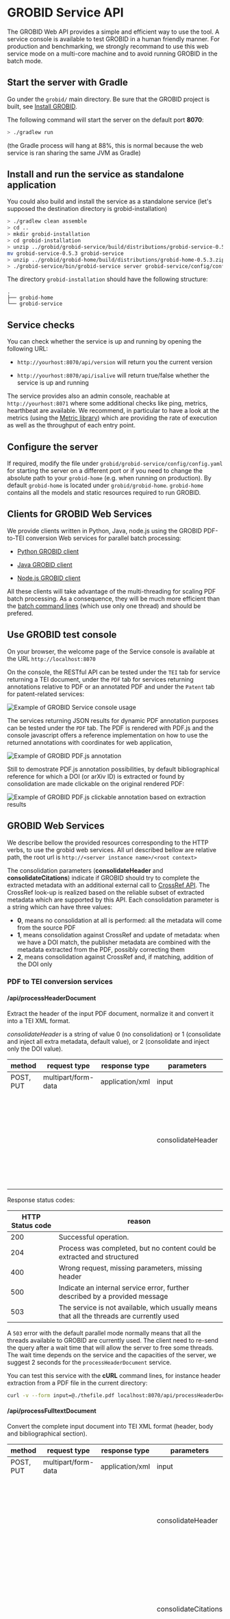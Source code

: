 <h1>GROBID Service API</h1>

The GROBID Web API provides a simple and efficient way to use the tool. A service console is available to test GROBID in a human friendly manner. For production and benchmarking, we strongly recommand to use this web service mode on a multi-core machine and to avoid running GROBID in the batch mode.  

## Start the server with Gradle
Go under the `grobid/` main directory. Be sure that the GROBID project is built, see [Install GROBID](Install-Grobid.md).

The following command will start the server on the default port __8070__:
```bash
> ./gradlew run
```

(the Gradle process will hang at 88%, this is normal because the web service is ran sharing the same JVM as Gradle)

## Install and run the service as standalone application

You could also build and install the service as a standalone service (let's supposed the destination directory is grobid-installation) 

```bash 
> ./gradlew clean assemble 
> cd ..
> mkdir grobid-installation
> cd grobid-installation
> unzip ../grobid/grobid-service/build/distributions/grobid-service-0.5.3.zip
mv grobid-service-0.5.3 grobid-service
> unzip ../grobid/grobid-home/build/distributions/grobid-home-0.5.3.zip 
> ./grobid-service/bin/grobid-service server grobid-service/config/config.yaml
```

The directory `grobid-installation` should have the following structure: 
```
.
├── grobid-home
└── grobid-service
```

## Service checks 
You can check whether the service is up and running by opening the following URL: 

* `http://yourhost:8070/api/version` will return you the current version

* `http://yourhost:8070/api/isalive` will return true/false whether the service is up and running

The service provides also an admin console, reachable at `http://yourhost:8071` where some additional checks like ping, metrics, hearthbeat are available.
We recommend, in particular to have a look at the metrics (using the [Metric library](https://metrics.dropwizard.io/3.1.0/getting-started/)) which are providing the rate of execution as well as the throughput of each entry point. 

## Configure the server

If required, modify the file under `grobid/grobid-service/config/config.yaml` for starting the server on a different port or if you need to change the absolute path to your `grobid-home` (e.g. when running on production). By default `grobid-home` is located under `grobid/grobid-home`. `grobid-home` contains all the models and static resources required to run GROBID. 


## Clients for GROBID Web Services

We provide clients written in Python, Java, node.js using the GROBID PDF-to-TEI conversion Web services for parallel batch processing:

- <a href="https://github.com/kermitt2/grobid-client-python" target="_blank">Python GROBID client</a>

- <a href="https://github.com/kermitt2/grobid-client-java" target="_blank">Java GROBID client</a>

- <a href="https://github.com/kermitt2/grobid-client-node" target="_blank">Node.js GROBID client</a>

All these clients will take advantage of the multi-threading for scaling PDF batch processing. As a consequence, they will be much more efficient than the [batch command lines](Grobid-batch.md) (which use only one thread) and should be prefered. 


## Use GROBID test console

On your browser, the welcome page of the Service console is available at the URL `http://localhost:8070`

On the console, the RESTful API can be tested under the `TEI` tab for service returning a TEI document, under the `PDF` tab for services returning annotations relative to PDF or an annotated PDF and under the `Patent` tab for patent-related services:

![Example of GROBID Service console usage](img/grobid-rest-example.png)

The services returning JSON results for dynamic PDF annotation purposes can be tested under the `PDF` tab. The PDF is rendered with PDF.js and the console javascript offers a reference implementation on how to use the returned annotations with coordinates for web application, 

![Example of GROBID PDF.js annotation](img/popup.png)

Still to demostrate PDF.js annotation possibilities, by default bibliographical reference for which a DOI (or arXiv ID) is extracted or found by consolidation are made clickable on the original rendered PDF: 

![Example of GROBID PDF.js clickable annotation based on extraction results](img/doi-link.png)

## GROBID Web Services

We describe bellow the provided resources corresponding to the HTTP verbs, to use the grobid web services. All url described bellow are relative path, the root url is `http://<server instance name>/<root context>`

The consolidation parameters (__consolidateHeader__ and __consolidateCitations__) indicate if GROBID should try to complete the extracted metadata with an additional external call to [CrossRef API](https://github.com/CrossRef/rest-api-doc). The CrossRef look-up is realized based on the reliable subset of extracted metadata which are supported by this API. Each consolidation parameter is a string which can have three values:
- __0__, means no consolidation at all is performed: all the metadata will come from the source PDF
- __1__, means consolidation against CrossRef and update of metadata: when we have a DOI match, the publisher metadata are combined with the metadata extracted from the PDF, possibly correcting them
- __2__, means consolidation against CrossRef and, if matching, addition of the DOI only

### PDF to TEI conversion services

#### /api/processHeaderDocument

Extract the header of the input PDF document, normalize it and convert it into a TEI XML format.

_consolidateHeader_ is a string of value 0 (no consolidation) or 1 (consolidate and inject all extra metadata, default value), or 2 (consolidate and inject only the DOI value).


|   method	|  request type 	  | response type 		 |  parameters 	| requirement  	|   description				|
|---		|---				  |---					 |---			|---			|--- 						|
| POST, PUT	| multipart/form-data |   	application/xml  |   input		|   required	| PDF file to be processed 	|
|   		| 					  |						 |consolidateHeader| optional 	| consolidateHeader is a string of value 0 (no consolidation) or 1 (consolidate and inject all extra metadata, default value), or 2 (consolidate and inject only the DOI value). |

Response status codes:

|     HTTP Status code |   reason                                               |
|---                   |---                                                     |
|         200          |     Successful operation.                              |
|         204          |     Process was completed, but no content could be extracted and structured |
|         400          |     Wrong request, missing parameters, missing header  |
|         500          |     Indicate an internal service error, further described by a provided message           |
|         503          |     The service is not available, which usually means that all the threads are currently used                       |


A `503` error with the default parallel mode normally means that all the threads available to GROBID are currently used. The client need to re-send the query after a wait time that will allow the server to free some threads. The wait time depends on the service and the capacities of the server, we suggest 2 seconds for the `processHeaderDocument` service. 

You can test this service with the **cURL** command lines, for instance header extraction from a PDF file in the current directory:
```bash
curl -v --form input=@./thefile.pdf localhost:8070/api/processHeaderDocument
```

#### /api/processFulltextDocument

Convert the complete input document into TEI XML format (header, body and bibliographical section).

|   method	|  request type 	  | response type 		 |  parameters 	| requirement  	|   description				|
|---		|---				  |---					 |---			|---			|--- 						|
| POST, PUT	| multipart/form-data |   	application/xml  |   input		|   required	| PDF file to be processed 	|
|   		| 					  |						 |consolidateHeader| optional 	| consolidateHeader is a string of value 0 (no consolidation) or 1 (consolidate and inject all extra metadata, default value), or 2 (consolidate and inject only the DOI value). |
|   		| 					  |						 |consolidateCitations| optional | consolidateCitations is a string of value 0 (no consolidation, default value) or 1 (consolidate and inject all extra metadata), or 2 (consolidate and inject only the DOI value). |
|   		| 					  |						 |teiCoordinates| optional | list of element names for which coordinates in the PDF document have to be added, see [Coordinates of structures in the original PDF](Coordinates-in-PDF.md) for more details |

Response status codes:

|     HTTP Status code |   reason                                               |
|---                   |---                                                     |
|         200          |     Successful operation.                              |
|         204          |     Process was completed, but no content could be extracted and structured |
|         400          |     Wrong request, missing parameters, missing header  |
|         500          |     Indicate an internal service error, further described by a provided message           |
|         503          |     The service is not available, which usually means that all the threads are currently used                       |

A `503` error with the default parallel mode normally means that all the threads available to GROBID are currently used. The client need to re-send the query after a wait time that will allow the server to free some threads. The wait time depends on the service and the capacities of the server, we suggest 5-10 seconds for the `processFulltextDocument` service. 

You can test this service with the **cURL** command lines, for instance fulltext extraction (header, body and citations) from a PDF file in the current directory:
```bash
curl -v --form input=@./thefile.pdf localhost:8070/api/processFulltextDocument
```

fulltext extraction and add coordinates to the figures (and tables) only:

```bash
> curl -v --form input=@./12248_2011_Article_9260.pdf --form teiCoordinates=figure --form teiCoordinates=biblStruct localhost:8070/api/processFulltextDocument
```

fulltext extraction and add coordinates for all the supported coordinate elements (sorry for the ugly cURL syntax on this, but that's how cURL is working!):

```bash
> curl -v --form input=@./12248_2011_Article_9260.pdf --form teiCoordinates=persName --form teiCoordinates=figure --form teiCoordinates=ref --form teiCoordinates=biblStruct --form teiCoordinates=formula localhost:8070/api/processFulltextDocument
```

#### /api/processReferences

Extract and convert all the bibliographical references present in the input document into TEI XML format. 

|   method	|  request type 	  | response type 		 |  parameters 	| requirement  	|   description				|
|---		|---				  |---					 |---			|---			|--- 						|
| POST, PUT	| multipart/form-data |   	application/xml  |   input		|   required	| PDF file to be processed 	|
|   		| 					  |						 |consolidateCitations| optional 	| is a string of value 0 (no consolidation, default value) or 1 (consolidate all found bib. ref. and inject all extra metadata), or 2 (consolidate all found bib. ref. and inject only the DOI value). |

Response status codes:

|     HTTP Status code |   reason                                               |
|---                   |---                                                     |
|         200          |     Successful operation.                              |
|         204          |     Process was completed, but no content could be extracted and structured |
|         400          |     Wrong request, missing parameters, missing header  |
|         500          |     Indicate an internal service error, further described by a provided message           |
|         503          |     The service is not available, which usually means that all the threads are currently used                       |

A `503` error with the default parallel mode normally means that all the threads available to GROBID are currently used. The client need to re-send the query after a wait time that will allow the server to free some threads. The wait time depends on the service and the capacities of the server, we suggest 3-6 seconds for the `processFulltextDocument` service. 

You can test this service with the **cURL** command lines, for instance extraction and parsing of all references from a PDF in the current directory without consolidation (default value):
```bash
curl -v --form input=@./thefile.pdf localhost:8070/api/processReferences
```

### Raw text to TEI conversion services

#### /api/processDate

Parse a raw date string and return the corresponding normalized date in ISO 8601 embedded in a TEI fragment.

|   method	|  request type 	  | response type 		 |  parameters 	| requirement  	|   description				|
|---		|---				  |---					 |---			|---			|--- 						|
| POST, PUT	| application/x-www-form-urlencoded | application/xml  	| date | required	| date to be parsed as raw string|


Response status codes:

|     HTTP Status code |   reason                                               |
|---                   |---                                                     |
|         200          |     Successful operation.                              |
|         204          |     Process was completed, but no content could be extracted and structured |
|         400          |     Wrong request, missing parameters, missing header  |
|         500          |     Indicate an internal service error, further described by a provided message           |
|         503          |     The service is not available, which usually means that all the threads are currently used                       |

A `503` error with the default parallel mode normally means that all the threads available to GROBID are currently used. The client need to re-send the query after a wait time that will allow the server to free some threads. The wait time depends on the service and the capacities of the server, we suggest 1 seconds for the `processDate` service. 

You can test this service with the **cURL** command lines, for instance parsing of a raw date string:
```bash
curl -X POST -d "date=September 16th, 2001" localhost:8070/api/processDate
```
which will return:
```xml
<date when="2001-9-16" />
```

#### /api/processHeaderNames

Parse a raw string corresponding to a name or a sequence of names from a header section and return the corresponding normalized authors in TEI format.

|   method	|  request type 	  | response type 		 |  parameters 	| requirement  	|   description				|
|---		|---				  |---					 |---			|---			|--- 						|
| POST, PUT	| application/x-www-form-urlencoded | application/xml  	| names | required	| sequence of names to be parsed as raw string|


Response status codes:

|     HTTP Status code |   reason                                               |
|---                   |---                                                     |
|         200          |     Successful operation.                              |
|         204          |     Process was completed, but no content could be extracted and structured |
|         400          |     Wrong request, missing parameters, missing header  |
|         500          |     Indicate an internal service error, further described by a provided message           |
|         503          |     The service is not available, which usually means that all the threads are currently used                       |

A `503` error with the default parallel mode normally means that all the threads available to GROBID are currently used. The client need to re-send the query after a wait time that will allow the server to free some threads. The wait time depends on the service and the capacities of the server, we suggest 1 seconds for the `processHeaderNames` service. 

You can test this service with the **cURL** command lines, for instance parsing of a raw sequence of header names string:
```bash
curl -X POST -d "names=John Doe and Jane Smith" localhost:8070/api/processHeaderNames
```
which will return:
```xml
<persName xmlns="http://www.tei-c.org/ns/1.0">
	<forename type="first">John</forename>
	<surname>Doe</surname>
</persName>
<persName xmlns="http://www.tei-c.org/ns/1.0">
	<forename type="first">Jane</forename>
	<surname>Smith</surname>
</persName>
```

#### /api/processCitationNames

Parse a raw sequence of names from a bibliographical reference and return the corresponding normalized authors in TEI format.

|   method	|  request type 	  | response type 		 |  parameters 	| requirement  	|   description				|
|---		|---				  |---					 |---			|---			|--- 						|
| POST, PUT	| application/x-www-form-urlencoded | application/xml  	| names | required	| sequence of names to be parsed as raw string|


Response status codes:

|     HTTP Status code |   reason                                               |
|---                   |---                                                     |
|         200          |     Successful operation.                              |
|         204          |     Process was completed, but no content could be extracted and structured |
|         400          |     Wrong request, missing parameters, missing header  |
|         500          |     Indicate an internal service error, further described by a provided message           |
|         503          |     The service is not available, which usually means that all the threads are currently used                       |

A `503` error with the default parallel mode normally means that all the threads available to GROBID are currently used. The client need to re-send the query after a wait time that will allow the server to free some threads. The wait time depends on the service and the capacities of the server, we suggest 1 seconds for the `processCitationNames` service. 



You can test this service with the **cURL** command lines, for instance parsing of a raw sequence of citation names string:
```bash
curl -X POST -d "names=J. Doe, J. Smith and B. M. Jackson" localhost:8070/api/processCitationNames
```
which will return:
```xml
<persName xmlns="http://www.tei-c.org/ns/1.0">
	<forename type="first">J</forename>
	<surname>Doe</surname>
</persName>
<persName xmlns="http://www.tei-c.org/ns/1.0">
	<forename type="first">J</forename>
	<surname>Smith</surname>
</persName>
<persName xmlns="http://www.tei-c.org/ns/1.0">
	<forename type="first">B</forename>
	<forename type="middle">M</forename>
	<surname>Jackson</surname>
</persName>
```

#### /api/processAffiliations

Parse a raw sequence of affiliations/addresses with or without address and return the corresponding normalized affiliations with address in TEI format.

|   method	|  request type 	  | response type 		 |  parameters 	| requirement  	|   description				|
|---		|---				  |---					 |---			|---			|--- 						|
| POST, PUT	| application/x-www-form-urlencoded | application/xml  	| affiliations | required	| sequence of affiliations+addresses to be parsed as raw string|


Response status codes:

|     HTTP Status code |   reason                                               |
|---                   |---                                                     |
|         200          |     Successful operation.                              |
|         204          |     Process was completed, but no content could be extracted and structured |
|         400          |     Wrong request, missing parameters, missing header  |
|         500          |     Indicate an internal service error, further described by a provided message           |
|         503          |     The service is not available, which usually means that all the threads are currently used                       |

A `503` error with the default parallel mode normally means that all the threads available to GROBID are currently used. The client need to re-send the query after a wait time that will allow the server to free some threads. The wait time depends on the service and the capacities of the server, we suggest 1 seconds for the `processAffiliations` service. 


You can test this service with the **cURL** command lines, for instance parsing of a raw affiliation string:
```bash
curl -X POST -d "affiliations=Stanford University, California, USA" localhost:8070/api/processAffiliations
```

which will return:
```xml
<affiliation>
	<orgName type="institution">Stanford University</orgName>
	<address>
		<region>California</region>
		<country key="US">USA</country>
	</address>
</affiliation>
```

#### /api//processCitation

Parse a raw bibliographical reference (in isolation) and return the corresponding normalized bibliographical reference in TEI format.

|   method	|  request type 	  | response type 		 |  parameters 	| requirement  	|   description				|
|---		|---				  |---					 |---			|---			|--- 						|
| POST, PUT	| application/x-www-form-urlencoded | application/xml  	| citations | required	| bibliographical reference to be parsed as raw string|
|   		| 					  |						 |consolidateCitations| optional | consolidateCitations is a string of value 0 (no consolidation, default value) or 1 (consolidate the citation and inject extra metadata) or 2 (consolidate the citation and inject DOI only) |


Response status codes:

|     HTTP Status code |   reason                                               |
|---                   |---                                                     |
|         200          |     Successful operation.                              |
|         204          |     Process was completed, but no content could be extracted and structured |
|         400          |     Wrong request, missing parameters, missing header  |
|         500          |     Indicate an internal service error, further described by a provided message           |
|         503          |     The service is not available, which usually means that all the threads are currently used                       |

A `503` error with the default parallel mode normally means that all the threads available to GROBID are currently used. The client need to re-send the query after a wait time that will allow the server to free some threads. The wait time depends on the service and the capacities of the server, we suggest 1 seconds for the `processCitation` service. 

You can test this service with the **cURL** command lines, for instance parsing of a raw bibliographical reference string in isolation without consolidation (default value):
```bash
curl -X POST -d "citations=Graff, Expert. Opin. Ther. Targets (2002) 6(1): 103-113" localhost:8070/api/processCitation
```

which will return:
```xml
<biblStruct >
	<analytic>
		<title/>
		<author>
			<persName xmlns="http://www.tei-c.org/ns/1.0"><surname>Graff</surname></persName>
		</author>
	</analytic>
	<monogr>
		<title level="j">Expert. Opin. Ther. Targets</title>
		<imprint>
			<biblScope unit="volume">6</biblScope>
			<biblScope unit="issue">1</biblScope>
			<biblScope unit="page" from="103" to="113" />
			<date type="published" when="2002" />
		</imprint>
	</monogr>
</biblStruct>

```


### PDF annotation services

#### /api/referenceAnnotations

Return JSON annotations with coordinates in the PDF to be processed, relative to the reference informations: reference callouts with links to the full bibliographical reference and bibliographical reference with possible external URL. 

As the annotations are provided for dynamic display on top a PDF rendered in javascript, no PDF is harmed during these processes !

For information about how the coordinates are provided, see [Coordinates of structures in the original PDF](Coordinates-in-PDF.md).

|   method	|  request type 	  | response type 		 |  parameters 	| requirement  	|   description				|
|---		|---				  |---					 |---			|---			|--- 						|
| POST	| multipart/form-data | application/json  	| input | required	| PDF file to be processed, returned coordinates will reference this PDF |
|   		| 					  |						 |consolidateCitations| optional | consolidateCitations is a string of value 0 (no consolidation, default value) or 1 (consolidate the citation and inject extra metadata) or 2 (consolidate and inject DOI only) |



Response status codes:

|     HTTP Status code |   reason                                               |
|---                   |---                                                     |
|         200          |     Successful operation.                              |
|         204          |     Process was completed, but no content could be extracted and structured |
|         400          |     Wrong request, missing parameters, missing header  |
|         500          |     Indicate an internal service error, further described by a provided message           |
|         503          |     The service is not available, which usually means that all the threads are currently used                       |

A `503` error with the default parallel mode normally means that all the threads available to GROBID are currently used. The client need to re-send the query after a wait time that will allow the server to free some threads. The wait time depends on the service and the capacities of the server, we suggest 3-6 seconds for the `referenceAnnotations` service. 



#### /api/annotatePDF

Return the PDF augmented with PDF annotations relative to the reference informations: reference callouts with links to the full bibliographical reference and bibliographical reference with possible external URL. 

Note that this service modify the original PDF, and thus be careful with legal right and reusability of such augmented PDF! For this reason, this service is proposed for experimental purposes and might be deprecated in future version of GROBID, in favor of the above `/api/referenceAnnotations` service.

|   method	|  request type 	  | response type 		 |  parameters 	| requirement  	|   description				|
|---		|---				  |---					 |---			|---			|--- 						|
| POST	| multipart/form-data | application/pdf  	| input | required	| PDF file to be processed |
|   		| 					  |						 |consolidateCitations| optional | consolidateCitations is a string of value 0 (no consolidation, default value) or 1 (consolidate the citation and inject extra metadata) or 2 (consolidate and inject DOI only) |

Response status codes:

|     HTTP Status code |   reason                                               |
|---                   |---                                                     |
|         200          |     Successful operation.                              |
|         204          |     Process was completed, but no content could be extracted and structured |
|         400          |     Wrong request, missing parameters, missing header  |
|         500          |     Indicate an internal service error, further described by a provided message           |
|         503          |     The service is not available, which usually means that all the threads are currently used                       |

A `503` error with the default parallel mode normally means that all the threads available to GROBID are currently used. The client need to re-send the query after a wait time that will allow the server to free some threads. The wait time depends on the service and the capacities of the server, we suggest 5-10 seconds for the `annotatePDF` service. 

### Citation extraction and normalization from patents

#### /api/processCitationPatentTXT

Extract and parse the patent and non patent citations in the description of a patent publication sent as UTF-8 text. Results are returned as a list of TEI citations. 

|   method	|  request type 	  | response type 		 |  parameters 	| requirement  	|   description				|
|---		|---				  |---					 |---			|---			|--- 						|
| POST, PUT	| application/x-www-form-urlencoded | application/xml  	| input | required	| patent text to be processed as raw string|
|   		| 					  |						 |consolidateCitations| optional | consolidateCitations is a string of value 0 (no consolidation, default value) or 1 (consolidate the citation and inject extra metadata) or 2 (consolidate and inject DOI only) |


Response status codes:

|     HTTP Status code |   reason                                               |
|---                   |---                                                     |
|         200          |     Successful operation.                              |
|         204          |     Process was completed, but no content could be extracted and structured |
|         400          |     Wrong request, missing parameters, missing header  |
|         500          |     Indicate an internal service error, further described by a provided message           |
|         503          |     The service is not available, which usually means that all the threads are currently used                       |

A `503` error with the default parallel mode normally means that all the threads available to GROBID are currently used. The client need to re-send the query after a wait time that will allow the server to free some threads. The wait time depends on the capacities of the server and the size of the input string, we suggest 5-10 seconds for the `processCitationPatentTXT` service. 

You can test this service with the **cURL** command lines, for instance parsing of a raw bibliographical reference string in isolation without consolidation (default value):
```bash
curl -X POST -d "input=In EP0123456B1 nothing interesting." localhost:8070/api/processCitationPatentTXT
```

which will return:
```xml
<?xml version="1.0" encoding="UTF-8"?>
<TEI
    xmlns="http://www.tei-c.org/ns/1.0"
    xmlns:xlink="http://www.w3.org/1999/xlink">
    <teiHeader />
    <text>
        <div id="_mWYp9Fa">In EP0123456B1 nothing interesting.</div>
        <div type="references">
            <listBibl>
                <biblStruct type="patent" status="publication">
                    <monogr>
                        <authority>
                            <orgName type="regional">EP</orgName>
                        </authority>
                        <idno type="docNumber" subtype="epodoc">0123456</idno>
                        <idno type="docNumber" subtype="original">0123456</idno>
                        <imprint>
                            <classCode scheme="kindCode">B1</classCode>
                        </imprint>
                        <ptr target="#string-range('mWYp9Fa',5,9)"></ptr>
                    </monogr>
                </biblStruct>
            </listBibl>
        </div>
    </text>
</TEI>
```

#### /api/processCitationPatentST36

Extract and parse the patent and non patent citations in the description of a patent publication encoded in ST.36. Results are returned as a list of TEI citations. 

|   method	|  request type 	  | response type 		 |  parameters 	| requirement  	|   description				|
|---		|---				  |---					 |---			|---			|--- 						|
| POST, PUT	| multipart/form-data | application/xml  	| input | required	| XML file in ST36 standard of the patent document to be processed |
|   		| 					  |						 |consolidateCitations| optional | consolidateCitations is a string of value 0 (no consolidation, default value) or 1 (consolidate the citation and inject extra metadata) or 2 (consolidate and inject DOI only) |


Response status codes:

|     HTTP Status code |   reason                                               |
|---                   |---                                                     |
|         200          |     Successful operation.                              |
|         204          |     Process was completed, but no content could be extracted and structured |
|         400          |     Wrong request, missing parameters, missing header  |
|         500          |     Indicate an internal service error, further described by a provided message           |
|         503          |     The service is not available, which usually means that all the threads are currently used                       |

A `503` error with the default parallel mode normally means that all the threads available to GROBID are currently used. The client need to re-send the query after a wait time that will allow the server to free some threads. The wait time depends on the capacities of the server and the size of the input document, we suggest 5-10 seconds for the `processCitationPatentST36` service. 


#### /api/processCitationPatentPDF

Extract and parse the patent and non patent citations in the description of a patent publication sent as PDF. Results are returned as a list of TEI citations. Note that the text layer must be available in the PDF to be processed (which is, surprisingly in this century, very rarely the case with the PDF avaialble from the main patent offices - however the patent publications that can be downloaded from Google Patents for instance have been processed by a good quality OCR). 

Extract and parse the patent and non patent citations in the description of a patent encoded in ST.36. Results are returned as a lits of TEI citations. 

|   method	|  request type 	  | response type 		 |  parameters 	| requirement  	|   description				|
|---		|---				  |---					 |---			|---			|--- 						|
| POST, PUT	| multipart/form-data | application/xml  	| input | required	| PDF file of the patent document to be processed |
|   		| 					  |						 |consolidateCitations| optional | consolidateCitations is a string of value 0 (no consolidation, default value) or 1 (consolidate the citation and inject extra metadata) or 2 (consolidate and inject DOI only) |


Response status codes:

|     HTTP Status code |   reason                                               |
|---                   |---                                                     |
|         200          |     Successful operation.                              |
|         204          |     Process was completed, but no content could be extracted and structured |
|         400          |     Wrong request, missing parameters, missing header  |
|         500          |     Indicate an internal service error, further described by a provided message           |
|         503          |     The service is not available, which usually means that all the threads are currently used                       |

A `503` error with the default parallel mode normally means that all the threads available to GROBID are currently used. The client need to re-send the query after a wait time that will allow the server to free some threads. The wait time depends on the capacities of the server and the size of the input document, we suggest 5-10 seconds for the `processCitationPatentPDF` service. 


#### /api/citationPatentAnnotations

This service is similar to `/api/referenceAnnotations` but for a patent document in PDF. JSON annotations relative the the input PDF are returned with coordinates as described in the page [Coordinates of structures in the original PDF](Coordinates-in-PDF.md).

Patent and non patent citations can be directly visualised on the PDF layout as illustrated by the GROBID console. For patent citations, the provided external reference informations are based on the patent number normalisation and relies on Espacenet, the patent access application from the European Patent office. For non patent citation, the external references are similar as for a scientific article (CorssRef DOI link or arXiv.org if an arXiv ID is present). 

|   method	|  request type 	  | response type 		 |  parameters 	| requirement  	|   description				|
|---		|---				  |---					 |---			|---			|--- 						|
| POST	| multipart/form-data | application/json  	| input | required	| Patent publication PDF file to be processed, returned coordinates will reference this PDF |
|   		| 					  |						 |consolidateCitations| optional | consolidateCitations is a string of value 0 (no consolidation, default value) or 1 (consolidate the citation and inject extra metadata) or 2 (consolidate and inject DOI only) |


Response status codes:

|     HTTP Status code |   reason                                               |
|---                   |---                                                     |
|         200          |     Successful operation.                              |
|         204          |     Process was completed, but no content could be extracted and structured |
|         400          |     Wrong request, missing parameters, missing header  |
|         500          |     Indicate an internal service error, further described by a provided message           |
|         503          |     The service is not available, which usually means that all the threads are currently used                       |

A `503` error with the default parallel mode normally means that all the threads available to GROBID are currently used. The client need to re-send the query after a wait time that will allow the server to free some threads. The wait time depends on the capacities of the server and the size of the input document, we suggest 5-10 seconds for the `citationPatentAnnotations` service. 


## Parallel mode

The Grobid RESTful API provides a very efficient way to use the library out of the box, because the service exploits multithreading.

The service can work following two modes:

+ Parallel execution (default): a pool of threads is used to process requests in parallel. The following property must be set to true in the file `grobid-home/config/grobid_service.properties`

```java
	org.grobid.service.is.parallel.execution=true
```

As Grobid is thread-safe and manages a pool of parser instances, it is advised to use several threads to call the REST service for scaling the processing to large collections of documents. This improves considerably the performance of the services for PDF processing because documents can be processed while other are uploading. 

+ Sequencial execution: a single Grobid instance is used and process the requests as a queue. The following property must be set to false in the file grobid-home/config/grobid_service.properties

```java
	org.grobid.service.is.parallel.execution=false
```

This mode should in general be avoided, it is only relevant for servers running with a low amount of RAM, for instance less than 2-4GB, and single core, otherwise the default parallel execution must be used. 

Setting the maximum number of parallel processing is done in the property file under `grobid-home/config/grobid.properties`. Adjust this number (default 10) following the number of cores/threads available on your server: 

```
#------------------- start: pooling -------------------
# Maximum parallel connections allowed
org.grobid.max.connections=10
```

The threads in GROBID service are managed as a pool. When processing a document, the service will request a thread from this pool, and release it to the pool after completion of the request. If all the threads present in the pool are used, it is possible to set the maximum amount of time (in seconds) the request for a thread will wait before considering that no thread will be available and return a http code `503` to the client: 


```
# Maximum time wait to get a connection when the pool is full (in seconds)
org.grobid.pool.max.wait=1
```

When scaling the service, we think that it is better to maintain this value low (e.g. 1 second) to avoid putting too many open requests on the server. 
